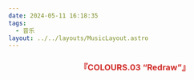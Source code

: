 ```yaml
---
date: 2024-05-11 16:18:35
tags: 
  - 音乐
layout: ../../layouts/MusicLayout.astro
---
```

<div id="albums">
    <div id="Endorfin.">
        <h3 style="text-align:center">
            <font color="#D02B27">『COLOURS.03 “Redraw”』</font>
        </h3>
        <div>
            <link rel="stylesheet" href="/js/APlayer.min.css">
            <div id="aplayer"></div>
            <script src="/js/APlayer.min.js"></script>
        </div>
        <script>
            const ap = new APlayer({
                container: document.getElementById('aplayer'),
                mini: false,
                autoplay: false,
                theme: '#D02B27',
                loop: 'all',
                order: 'random',
                preload: 'auto',
                volume: 0.3,
                mutex: true,
                listFolded: false,
                listMaxHeight: 90,
                audio: [
                    {
                        name: 'Apricot',
                        artist: 'Endorfin.',
                        url: 'https://github.com/Resalia/music1/raw/main/COLOURS.03%20%E2%80%9CRedraw%E2%80%9D/01%20Apricot.flac',
                        cover: '/images/COLOURS.03.jpg'
                    },
                    {
                        name: 'ペンと林檎とわたし(画笔与苹果与我)',
                        artist: 'Endorfin.',
                        url: 'https://github.com/Resalia/music1/raw/main/COLOURS.03%20%E2%80%9CRedraw%E2%80%9D/02%20%E3%83%9A%E3%83%B3%E3%81%A8%E6%9E%97%E6%AA%8E%E3%81%A8%E3%82%8F%E3%81%9F%E3%81%97.flac',
                        cover: '/images/COLOURS.03.jpg'
                    },
                    {
                        name: 'ハートレス・トリコロール',
                        artist: 'Endorfin.',
                        url: 'https://github.com/Resalia/music1/raw/main/COLOURS.03%20%E2%80%9CRedraw%E2%80%9D/03%20%E3%83%8F%E3%83%BC%E3%83%88%E3%83%AC%E3%82%B9%E3%83%BB%E3%83%88%E3%83%AA%E3%82%B3%E3%83%AD%E3%83%BC%E3%83%AB.flac',
                        cover: '/images/COLOURS.03.jpg'
                    },
                    {
                        name: 'ストレンジレッド',
                        artist: 'Endorfin.',
                        url: 'https://github.com/Resalia/music1/raw/main/COLOURS.03%20%E2%80%9CRedraw%E2%80%9D/04%20%E3%82%B9%E3%83%88%E3%83%AC%E3%83%B3%E3%82%B8%E3%83%AC%E3%83%83%E3%83%89.flac',
                        cover: '/images/COLOURS.03.jpg'
                    },
                    {
                        name: 'Untitled Sky',
                        artist: 'Endorfin.',
                        url: 'https://github.com/Resalia/music1/raw/main/COLOURS.03%20%E2%80%9CRedraw%E2%80%9D/05%20Untitled%20Sky.flac',
                        cover: '/images/COLOURS.03.jpg'
                    },
                    {
                        name: '雷花',
                        artist: 'Endorfin.',
                        url: 'https://github.com/Resalia/music1/raw/main/COLOURS.03%20%E2%80%9CRedraw%E2%80%9D/06%20%E9%9B%B7%E8%8A%B1.flac',
                        cover: '/images/COLOURS.03.jpg'
                    }
                ]
            });
        </script>
    </div>
</div>


